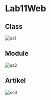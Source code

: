 # Lab11Web


## Class
![ss1](https://github.com/FsBagaskorooooo/Lab11Web/assets/130354090/c56d60d1-a2bd-42f1-b963-eb9d9991f911)

## Module
![ss2](https://github.com/FsBagaskorooooo/Lab11Web/assets/130354090/fd27a94e-25bd-4577-8c57-ed0f1e18764d)

## Artikel
![ss3](https://github.com/FsBagaskorooooo/Lab11Web/assets/130354090/78fd5b94-5614-42c3-a769-61b710b185f7)










